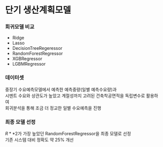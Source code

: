 # 단기 생산계획모델  
  
### 회귀모델 비교  
  
- Ridge
- Lasso
- DecisionTreeRegeressor
- RandomForestRegressor
- XGBRegressor
- LGBMRegressor

### 데이터셋  
  
중장기 수요예측모델에서 예측한 예측중량(일별 예측수요량)과  
시멘트 수요와 상관도가 높았고 계절성까지 고려된 건축착공면적을 독립변수로 활용하여  
회귀분석을 통해 조금 더 정교한 일별 수요예측을 진행  
  
### 최종 모델 선정  
$R**2$가 가장 높았던 RandomForestRegressor을 최종 모델로 선정  
기존 시스템 대비 정확도 약 25% 개선
